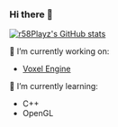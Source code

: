 ### Hi there 👋


[![r58Playz's GitHub stats](https://github-readme-stats.vercel.app/api?username=r58Playz?count_private=true)](https://github.com/anuraghazra/github-readme-stats)


🔭 I’m currently working on:
 - [Voxel Engine](https://github.com/r58Playz/VoxelEngine)

🌱 I’m currently learning:
 - C++
 - OpenGL


<!--
**r58Playz/r58Playz** is a ✨ _special_ ✨ repository because its `README.md` (this file) appears on your GitHub profile.

Here are some ideas to get you started:

- 🔭 I’m currently working on ...
- 🌱 I’m currently learning ...
- 👯 I’m looking to collaborate on ...
- 🤔 I’m looking for help with ...
- 💬 Ask me about ...
- 📫 How to reach me: ...
- 😄 Pronouns: ...
- ⚡ Fun fact: ...
-->
